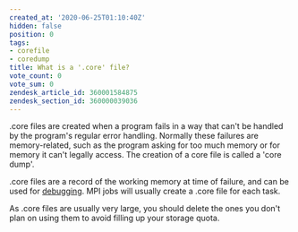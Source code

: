 ```yaml
---
created_at: '2020-06-25T01:10:40Z'
hidden: false
position: 0
tags:
- corefile
- coredump
title: What is a '.core' file?
vote_count: 0
vote_sum: 0
zendesk_article_id: 360001584875
zendesk_section_id: 360000039036
---
```


.core files are created when a program fails in a way that can't be
handled by the program's regular error handling. Normally these failures
are memory-related, such as the program asking for too much memory or
for memory it can't legally access. The creation of a core file is
called a 'core dump'.

.core files are a record of the working memory at time of failure, and
can be used for
[debugging](../../Scientific_Computing/Profiling_and_Debugging/Debugging.md).
MPI jobs will usually create a .core file for each task.

As .core files are usually very large, you should delete the ones you
don't plan on using them to avoid filling up your storage quota.
